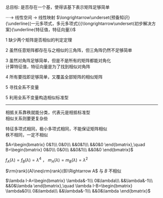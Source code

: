 总目标: 是否存在一个基，使得该基下表示矩阵足够简单  
  
$\cdots\longrightarrow$ 线性空间 $\longrightarrow$ 线性映射 $\longrightarrow\underset{预备知识}{\underline{(一元多项式，多元多项式)}}\longrightarrow\underset{初步解决方案}{\underline{特征值，特征向量}}$  
  
1 缺少两个矩阵是否相似的判定定理  
  
2 虽然任意矩阵都存在与之相似的三角阵，但三角阵仍然不足够简单  
  
3 虽然对角阵足够简单，但是不是所有的矩阵都能对角化  
计算特征值，特征向量是为了找到相似对角阵  
  
4 所有要找即足够简单，又覆盖全部矩阵的相似矩阵  
  
5 寻找全系不变量  
  
5 利用全系不变量构造相似标准型  
  
---  
  
相抵关系靠秩就能分类，代表元是相抵标准型  
相似关系则要更复杂些  
  
特征多项式相同，极小多项式相同，不能保证矩阵相似  
秩不相同，一定不相似  
  
$A=\begin{bmatrix}  
0&1\\\  
0&0\\\  
&&0&1\\\  
&&0&0  
\end{bmatrix},\quad  
B=\begin{bmatrix}  
0&0\\\  
0&0\\\  
&&0&1\\\  
&&0&0  
\end{bmatrix}$  
  
$f_A(\lambda)=f_B(\lambda)=\lambda^4$ ， $m_A(\lambda)=m_B(\lambda)=\lambda^2$  
  
$\rm{rank}(A)\neq\rm{rank}(B)\Rightarrow A$ 与 $B$ 不相似  
  
$\lambda I-A=\begin{bmatrix}  
\lambda&-1\\\  
0&\lambda\\\  
&&\lambda&-1\\\  
&&0&\lambda  
\end{bmatrix},\quad  
\lambda I-B=\begin{bmatrix}  
\lambda&0\\\  
0&\lambda\\\  
&&\lambda&-1\\\  
&&0&\lambda  
\end{bmatrix}$  
